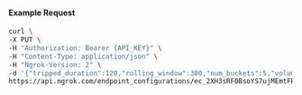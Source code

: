 <!-- Code generated for API Clients. DO NOT EDIT. -->

#### Example Request

```bash
curl \
-X PUT \
-H "Authorization: Bearer {API_KEY}" \
-H "Content-Type: application/json" \
-H "Ngrok-Version: 2" \
-d '{"tripped_duration":120,"rolling_window":300,"num_buckets":5,"volume_threshold":20,"error_threshold_percentage":0.2}' \
https://api.ngrok.com/endpoint_configurations/ec_2XH3sRF0BsoYS7ujMEmtFRI0sTj/circuit_breaker
```
